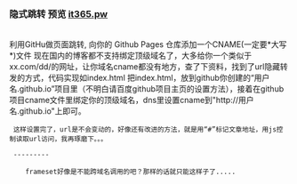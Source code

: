 <h3 style="#4dd4dd">隐式跳转 预览 <a href="http://it365.pw/" >it365.pw</a></a></h3><br />
利用GitHu做页面跳转,
向你的 Github Pages 仓库添加一个CNAME(一定要*大写*)文件
现在国内的博客都不支持绑定顶级域名了，大多给你一个类似于xx.com/dd/的网址，让你域名cname都没有地方，查了下资料，找到了url隐藏转发的方式，代码实现如index.html
把index.html，放到github你创建的“用户名.github.io”项目里（不明白请百度github项目主页的设置方法），接着在github项目cname文件里绑定你的顶级域名，dns里设置cname到"http://用户名.github.io"上即可。

     这样设置完了，url是不会变动的，好像还有改进的方法，就是用“#”标记文章地址，用js控制读取url访问，我再琢磨下。。。

     ---------

        frameset好像是不能跨域名调用的吧？那样的话就只能这样子了.....
